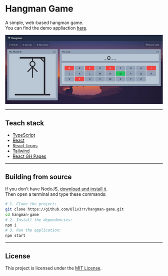 # Hangman Game

A simple, web-based hangman game.  
You can find the demo appliaction [here](https://0l1v3rr.github.io/hangman-game).

<img src="./images/screenshot1.jpg" alt="Screenshot">

<hr>

## Teach stack

- [TypeScript](https://www.typescriptlang.org/)
- [React](https://reactjs.org/)
- [React-Icons](https://react-icons.github.io/react-icons/)
- [Tailwind](https://tailwindcss.com/)
- [React GH Pages](https://github.com/gitname/react-gh-pages)

<hr>

## Building from source

If you don't have NodeJS, [download and install it](https://nodejs.org/en/).  
Then open a terminal and type these commands:

```sh
# 1. Clone the project:
git clone https://github.com/0l1v3rr/hangman-game.git
cd hangman-game
# 2. Install the dependencies:
npm i
# 3. Run the application:
npm start
```

<hr>

## License

This project is licensed under the [MIT License](LICENSE).